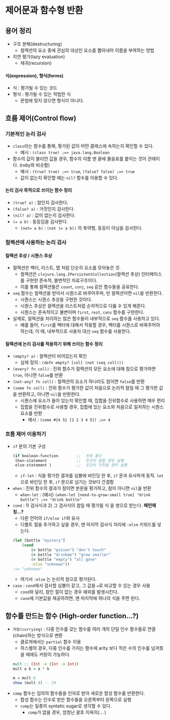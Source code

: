 # 제어문과 함수형 반환

## 용어 정리

* 구조 분해(destructuring)
  * 컬렉션의 요소 중에 관심의 대상인 요소를 뽑아내어 이름을 부여하는 방법
* 지연 평가(lazy evaluation)
  * 재귀(recursion)

#### 식(expression), 형식(forms)

* 식 : 평가될 수 있는 코드
* 형식 : 평가될 수 있는 적법한 식
  * 문법에 맞지 않으면 형식이 아니다.


## 흐름 제어(Control flow)


### 기본적인 논리 검사

* `class`라는 함수를 통해, 평가된 값이 어떤 클래스에 속하는지 확인할 수 있다.
  * 예시 : `(class true) ;=> java.lang.Boolean`
* 함수의 값이 불리언 값을 경우, 함수의 이름 맨 끝에 물음표를 붙이는 것이 관례이다. (ruby와 비슷함)
  * 예시 : `(true? true) ;=> true`, `(false? false) ;=> true`
  * 값이 없는지 확인할 때는 `nil?` 함수를 이용할 수 있다.

#### 논리 검사 목적으로 쓰이는 함수 정리
  * `(true? a)` : 참인지 검사한다.
  * `(false? a)` : 거짓인지 검사한다.
  * `(nil? a)` : 값이 없는지 검사한다.
  * `(= a b)` : 동등임을 검사한다.
    * `(not= a b)` : `(not (= a b))` 의 축약형, 동등이 아님을 검사한다.

### 컬렉션에 사용하는 논리 검사

#### 컬렉션 추상 / 시퀀스 추상
* 컬렉션은 벡터, 리스트, 맵 처럼 단순히 요소를 모아놓은 것.
  * 컬렉션은 `clojure.lang.IPersistentCollection`(컬렉션 추상) 인터페이스를 구현한 존속적, 불변적인 자료구조이다.
  * 이를 통해 컬렉션들은 `count`, `conj`, `seq` 같은 함수들을 공유한다.
* `seq` 함수는 컬렉션을 받아서 시퀀스로 바꾸어주며, 빈 컬렉션이면 `nil`을 반환한다.
  * 시퀀스는 시퀀스 추상을 구현한 것이다.
  * 시퀀스 추상은 컬렉션을 리스트처럼 순차적으로 다룰 수 있게 해준다.
  * 시퀀스는 존속적이고 불변이며 `first`, `rest`, `cons` 함수를 구현한다.
* 실제로, 컬렉션을 처리하는 많은 함수들이 내부적으로 `seq` 함수를 사용하고 있다.
  * 예를 들어, `first`를 벡터에 대해서 적용할 경우, 벡터를 시퀀스로 바꿔주어야 하는데, 이 때, 내부적으로 사용자 대신 `seq` 함수를 사용한다.

#### 컬렉션에 논리 검사를 적용하기 위해 쓰이는 함수 정리

* `(empty? a)` : 컬렉션이 비어있는지 확인
  * 실제 정의 : `(defn empty? [col] (not (seq coll)))`
* `(every? fn coll)` : 진위 함수가 컬렉션의 모든 요소에 대해 참으로 평가하면 `true`, 아니면 `false`를 반환
* `(not-any? fn coll)` : 컬렉션의 요소가 하나라도 참이면 `false`를 반환
* `(some fn coll)` : 진위 함수가 평가한 값이 처음으로 논리적 참일 때 그 평가한 값을 반환하고, 아니면 `nil`을 반환한다.
    * 시퀀스에 요소가 들어 있는지 확인할 때, 집합을 진위함수로 사용하면 매우 편리
    * 집합을 진위함수로 사용할 경우, 집합에 있는 요소와 처음으로 일치하는 시퀀스 요소를 반환 
        * 예시 : `(some #{4 5} [1 2 3 4 5]) ;=> 4`

### 흐름 제어 이용하기

* `if` 문의 기본 구성
    ```clojure
    (if boolean-function        ;;  진위 함수
     then-statement             ;;  조건이 참일 경우 실행
     else-statement )           ;;  조건이 거짓일 경우 실행
    ```
    * `if-let` : 식을 평가한 결과를 심볼에 바인딩 한 후, `if` 문과 유사하게 동작. `let`으로 바인딩 한 후, `if` 문으로 넘기는 것보다 간결함
* `when` : 진위 함수의 결과가 참이면 본문을 평가하고, 참이 아니면 `nil`을 반환
    * `when-let` : (예시) `(when-let [need-to-grow-small true] "drink bottle") ;=> "drink bottle"`
* `cond` : 1) 검사식과 2) 그 검사식이 참일 때 평가될 식 을 쌍으로 받는다. **패턴매칭...?**
    * 다른 언어의 `if/else if`와 유사
    * 디폴트 절을 추가하고 싶을 경우, 맨 마지막 검사식 자리에 `:else` 키워드를 넣는다.
    ```clojure
    (let [bottle "mystery"]
        (cond
            (= bottle "poison") "don't touch"
            (= bottle "drinkme") "grow smaller"
            (= bottle "empty") "all gone"
            :else "unknown"))
    ;=> "unknown"
    ```
    * 여기서 `:else` 는 논리적 참으로 평가된다.
* `case` : `cond`에서 검사할 심볼이 같고, 그 값을 `=`로 비교할 수 있는 경우 사용
    * `cond`와 달리, 참인 절이 없는 경우 예외를 발생시킨다.
    * `case`에 기본값을 제공하려면, 맨 마지막에 하나의 식을 주면 된다.

## 함수를 만드는 함수 (High-order function...?)

* `커링(currying)` : 다중 인수를 갖는 함수를 여러 개의 단일 인수 함수들로 연결(chain)하는 방식으로 변환
    * 클로져에서는 `partial` 함수 이용
    * 하스켈의 경우, 다중 인수를 가지는 함수에 arity 보다 적은 수의 인수를 넘겨줬을 때에도 커링이 가능하다.
    ```haskell
    mult :: (Int -> (Int -> Int))
    mult a b = a * b
 
    m = mult 6
    show (mult 4) -- 24
    ```
* `comp` 함수는 임의의 함수들을 인자로 받아 새로운 합성 함수를 반환한다.
    * 합성 함수는 인수로 받은 함수들을 오른쪽부터 왼쪽으로 실행
    * `comp`는 일종의 syntatic sugar로 생각할 수 있다.
        * `comp`가 없을 경우, 엄청난 괄호 지옥이(....)
